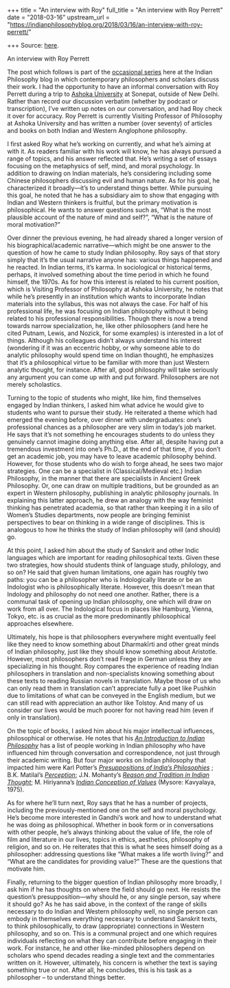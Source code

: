 +++
title = "An interview with Roy"
full_title = "An interview with Roy Perrett"
date = "2018-03-16"
upstream_url = "https://indianphilosophyblog.org/2018/03/16/an-interview-with-roy-perrett/"

+++
Source: [here](https://indianphilosophyblog.org/2018/03/16/an-interview-with-roy-perrett/).

An interview with Roy Perrett

The post which follows is part of the [occasional
series](http://indianphilosophyblog.org/category/interview/) here at the
Indian Philosophy blog in which contemporary philosophers and scholars
discuss their work. I had the opportunity to have an informal
conversation with Roy Perrett during a trip to [Ashoka
University](https://www.ashoka.edu.in/) at Sonepat, outside of New
Delhi. Rather than record our discussion verbatim (whether by podcast or
transcription), I’ve written up notes on our conversation, and had Roy
check it over for accuracy. Roy Perrett is currently Visiting Professor
of Philosophy at Ashoka University and has written a number (over
seventy) of articles and books on both Indian and Western Anglophone
philosophy.

I first asked Roy what he’s working on currently, and what he’s aiming
at with it. As readers familiar with his work will know, he has always
pursued a range of topics, and his answer reflected that. He’s writing a
set of essays focusing on the metaphysics of self, mind, and moral
psychology. In addition to drawing on Indian materials, he’s considering
including some Chinese philosophers discussing evil and human nature. As
for his goal, he characterized it broadly—it’s to understand things
better. While pursuing this goal, he noted that he has a subsidiary aim
to show that engaging with Indian and Western thinkers is fruitful, but
the primary motivation is philosophical. He wants to answer questions
such as, “What is the most plausible account of the nature of mind and
self?”, “What is the nature of moral motivation?”

Over dinner the previous evening, he had already shared a longer version
of his biographical/academic narrative—which might be one answer to the
question of how he came to study Indian philosophy. Roy says of that
story simply that it’s the usual narrative anyone has: various things
happened and he reacted. In Indian terms, it’s karma. In sociological or
historical terms, perhaps, it involved something about the time period
in which he found himself, the 1970s. As for how this interest is
related to his current position, which is Visiting Professor of
Philosophy at Ashoka University, he notes that while he’s presently in
an institution which wants to incorporate Indian materials into the
syllabus, this was not always the case. For half of his professional
life, he was focusing on Indian philosophy without it being related to
his professional responsibilities. Though there is now a trend towards
narrow specialization, he, like other philosophers (and here he cited
Putnam, Lewis, and Nozick, for some examples) is interested in a lot of
things. Although his colleagues didn’t always understand his interest
(wondering if it was an eccentric hobby, or why someone able to do
analytic philosophy would spend time on Indian thought), he emphasizes
that it’s a philosophical virtue to be familiar with more than just
Western analytic thought, for instance. After all, good philosophy will
take seriously any argument you can come up with and put forward.
Philosophers are not merely scholastics.

Turning to the topic of students who might, like him, find themselves
engaged by Indian thinkers, I asked him what advice he would give to
students who want to pursue their study. He reiterated a theme which had
emerged the evening before, over dinner with undergraduates: one’s
professional chances as a philosopher are very slim in today’s job
market. He says that it’s not something he encourages students to do
unless they genuinely cannot imagine doing anything else. After all,
despite having put a tremendous investment into one’s Ph.D., at the end
of that time, if you don’t get an academic job, you may have to leave
academic philosophy behind. However, for those students who do wish to
forge ahead, he sees two major strategies. One can be a specialist in
(Classical/Medieval etc.) Indian Philosophy, in the manner that there
are specialists in Ancient Greek Philosophy. Or, one can draw on
multiple traditions, but be grounded as an expert in Western philosophy,
publishing in analytic philosophy journals. In explaining this latter
approach, he drew an analogy with the way feminist thinking has
penetrated academia, so that rather than keeping it in a silo of Women’s
Studies departments, now people are bringing feminist perspectives to
bear on thinking in a wide range of disciplines. This is analogous to
how he thinks the study of Indian philosophy will (and should) go.

At this point, I asked him about the study of Sanskrit and other Indic
languages which are important for reading philosophical texts. Given
these two strategies, how should students think of language study,
philology, and so on? He said that given human limitations, one again
has roughly two paths: you can be a philosopher who is Indologically
literate or be an Indologist who is philosophically literate. However,
this doesn’t mean that Indology and philosophy do not need one another.
Rather, there is a communal task of opening up Indian philosophy, one
which will draw on work from all over. The Indological focus in places
like Hamburg, Vienna, Tokyo, etc. is as crucial as the more
predominantly philosophical approaches elsewhere.

Ultimately, his hope is that philosophers everywhere might eventually
feel like they need to know something about Dharmakīrti and other great
minds of Indian philosophy, just like they should know something about
Aristotle. However, most philosophers don’t read Frege in German unless
they are specializing in his thought. Roy compares the experience of
reading Indian philosophers in translation and non-specialists knowing
something about these texts to reading Russian novels in translation.
Maybe those of us who can only read them in translation can’t appreciate
fully a poet like Pushkin due to limitations of what can be conveyed in
the English medium, but we can still read with appreciation an author
like Tolstoy. And many of us consider our lives would be much poorer for
not having read him (even if only in translation).

On the topic of books, I asked him about his major intellectual
influences, philosophical or otherwise. He notes that his *[An
Introduction to Indian
Philosophy](http://www.cambridgeindia.org/Academic/subjects/Philosophy/An-Introduction-to-Indian-Philosophy?ISBN=9781316634820)*
has a list of people working in Indian philosophy who have influenced
him through conversation and correspondence, not just through their
academic writing. But four major works on Indian philosophy that
impacted him were Karl Potter’s [*Presuppositions of India’s
Philosophies*](https://books.google.co.jp/books/about/Presuppositions_of_India_s_Philosophies.html?id=wHvGnQEACAAJ&redir_esc=y)
; B.K. Matilal’s
[*Perception*](https://global.oup.com/academic/product/perception-9780198239765?cc=us&lang=en&);
J.N. Mohanty’s [*Reason and Tradition in Indian
Thought*](https://global.oup.com/academic/product/reason-and-tradition-in-indian-thought-9780198239604?cc=us&lang=en&);
M. Hiriyanna’s [*Indian Conception of
Values*](https://books.google.co.jp/books/about/Indian_Conception_of_Values.html?id=5owRAAAAMAAJ&redir_esc=y)
(Mysore: Kavyalaya, 1975).

As for where he’ll turn next, Roy says that he has a number of projects,
including the previously-mentioned one on the self and moral psychology.
He’s become more interested in Gandhi’s work and how to understand what
he was doing as philosophical. Whether in book form or in conversations
with other people, he’s always thinking about the value of life, the
role of film and literature in our lives, topics in ethics, aesthetics,
philosophy of religion, and so on. He reiterates that this is what he
sees himself doing as a philosopher: addressing questions like “What
makes a life worth living?” and “What are the candidates for providing
value?” These are the questions that motivate him.

Finally, returning to the bigger question of Indian philosophy more
broadly, I ask him if he has thoughts on where the field should go next.
He resists the question’s presupposition—why should he, or any single
person, say where it should go? As he has said above, in the context of
the range of skills necessary to do Indian and Western philosophy well,
no single person can embody in themselves everything necessary to
understand Sanskrit texts, to think philosophically, to draw
(appropriate) connections in Western philosophy, and so on. This is a
communal project and one which requires individuals reflecting on what
they can contribute before engaging in their work. For instance, he and
other like-minded philosophers depend on scholars who spend decades
reading a single text and the commentaries written on it. However,
ultimately, his concern is whether the text is saying something true or
not. After all, he concludes, this is his task as a philosopher – to
understand things better.
